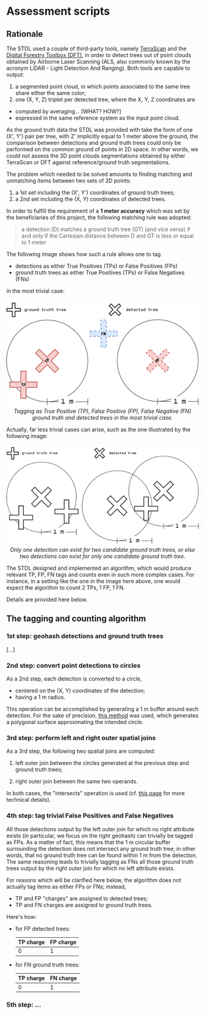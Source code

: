 # Assessment scripts

## Rationale

The STDL used a couple of third-party tools, namely [TerraScan](https://terrasolid.com/products/terrascan/) and the [Digital Forestry Toolbox (DFT)](https://mparkan.github.io/Digital-Forestry-Toolbox/), in order to detect trees out of point clouds obtained by Airborne Laser Scanning (ALS, also commonly known by the acronym LiDAR - Light Detection And Ranging). Both tools are capable to output: 

1. a segmented point cloud, in which points associated to the same tree share either the same color; 
2. one (X, Y, Z) triplet per detected tree, where the X, Y, Z coordinates are
  * computed by averaging... [WHAT? HOW?]
  * expressed in the same reference system as the input point cloud.

As the ground truth data the STDL was provided with take the form of one (X', Y') pair per tree, with Z' implicitly equal to 1 meter above the ground, the comparison between detections and ground truth trees could only be performed on the common ground of points in 2D space. In other words, we could not assess the 3D point clouds segmentations obtained by either TerraScan or DFT against reference/ground truth segmentations.

The problem which needed to be solved amounts to finding matching and unmatching items between two sets of 2D points:

1. a 1st set including the (X', Y') coordinates of ground truth trees;
2. a 2nd set including the (X, Y) coordinates of detected trees.

In order to fulfill the requirement of a **1 meter accuracy** which was set by the beneficiaries of this project, the following matching rule was adopted:

> a detection (D) matches a ground truth tree (GT) (and vice versa) if and only if the Cartesian distance between D and GT is less or equal to 1 meter

The following image shows how such a rule allows one to tag

* detections as either True Positives (TPs) or False Positives (FPs)
* ground truth trees as either True Positives (TPs) or False Negatives (FNs)

in the most trivial case:

<p align="center">
<img src="./img/STDL-TreeDet-AssessmentScript-TaggingInTheMostTrivialCase.png" alt="Tagging detections and ground truth trees in the most trivial case"/>
<br />
<i>Tagging as True Positive (TP), False Positive (FP), False Negative (FN) ground truth and detected trees in the most trivial case.</i>
</p>

Actually, far less trivial cases can arise, such as the one illustrated by the following image:

<p align="center">
<img src="./img/STDL-TreeDet-AssessmentScript-ComplexCase.png" alt="Tagging detections and ground truth trees in the most trivial case"/>
<br />
<i>Only one detection can exist for two candidate ground truth trees, or else two detections can exist for only one candidate ground truth tree.</i>
</p>

The STDL designed and implemented an algorithm, which would produce relevant TP, FP, FN tags and counts even in such more complex cases. For instance, in a setting like the one in the image here above, one would expect the algorithm to count 2 TPs, 1 FP, 1 FN.

Details are provided here below.

## The tagging and counting algorithm

### 1st step: geohash detections and ground truth trees

[...]

### 2nd step: convert point detections to circles

As a 2nd step, each detection is converted to a circle,

* centered on the (X, Y) coordinates of the detection;
* having a 1 m radius.

This operation can be accomplished by generating a 1 m buffer around each detection. For the sake of precision, [this method](https://shapely.readthedocs.io/en/latest/manual.html#object.buffer) was used, which generates a polygonal surface approximating the intended circle.

### 3rd step: perform left and right outer spatial joins

As a 3rd step, the following two spatial joins are computed:

1. left outer join between the circles generated at the previous step and ground truth trees; 

2. right outer join between the same two operands.

In both cases, the "intersects" operation is used (cf.&nbsp;[this page](https://geopandas.org/en/stable/gallery/spatial_joins.html) for more technical details).

### 4th step: tag trivial False Positives and False Negatives

All those detections output by the left outer join for which no right attribute exists (in particular, we focus on the right geohash) can trivially be tagged as FPs. As a matter of fact, this means that the 1 m circular buffer surrounding the detection does not intersect any ground truth tree; in other words, that no ground truth tree can be found within 1 m from the detection. The same reasoning leads to trivially tagging as FNs all those ground truth trees output by the right outer join for which no left attribute exists.


For reasons which will be clarified here below, the algorithm does not actually tag items as either FPs or FNs; instead, 

* TP and FP "charges" are assigned to detected trees;
* TP and FN charges are assigned to ground truth trees.

Here's how:

* for FP detected trees:

    | TP charge | FP charge |
    |-----------|-----------| 
    | 0         | 1         |

* for FN ground truth trees:

    | TP charge | FN charge |
    |-----------|-----------| 
    | 0         | 1         |

### 5th step: ...
